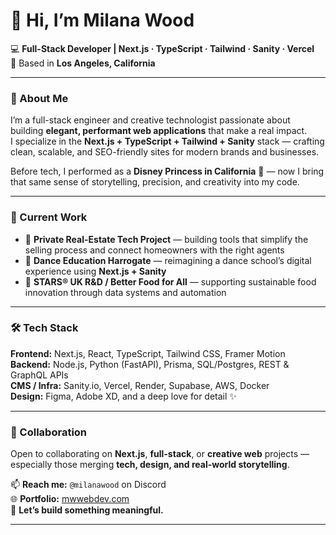 # 👋 Hi, I’m Milana Wood  

💻 **Full-Stack Developer | Next.js · TypeScript · Tailwind · Sanity · Vercel**  
🌴 Based in **Los Angeles, California**

---

### 🚀 About Me  
I’m a full-stack engineer and creative technologist passionate about building **elegant, performant web applications** that make a real impact.  
I specialize in the **Next.js + TypeScript + Tailwind + Sanity** stack — crafting clean, scalable, and SEO-friendly sites for modern brands and businesses.

Before tech, I performed as a **Disney Princess in California** 👑 — now I bring that same sense of storytelling, precision, and creativity into my code.

---

### 🧠 Current Work
- 🏡 **Private Real-Estate Tech Project** — building tools that simplify the selling process and connect homeowners with the right agents  
- 💃 **Dance Education Harrogate** — reimagining a dance school’s digital experience using **Next.js + Sanity**  
- 🌱 **STARS® UK R&D / Better Food for All** — supporting sustainable food innovation through data systems and automation  

---

### 🛠️ Tech Stack
**Frontend:** Next.js, React, TypeScript, Tailwind CSS, Framer Motion  
**Backend:** Node.js, Python (FastAPI), Prisma, SQL/Postgres, REST & GraphQL APIs  
**CMS / Infra:** Sanity.io, Vercel, Render, Supabase, AWS, Docker  
**Design:** Figma, Adobe XD, and a deep love for detail ✨  

---

### 💞️ Collaboration
Open to collaborating on **Next.js**, **full-stack**, or **creative web** projects — especially those merging **tech, design, and real-world storytelling**.

📫 **Reach me:** `@milanawood` on Discord  
🌐 **Portfolio:** [mwwebdev.com](https://mwwebdev.com)  
💬 **Let’s build something meaningful.**

---

